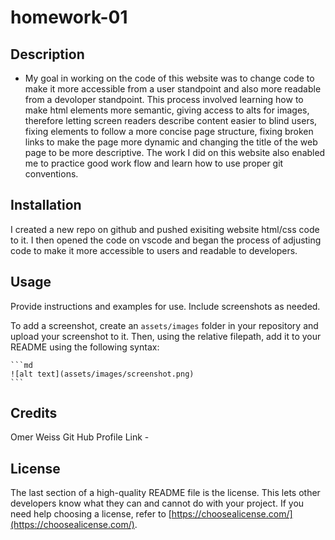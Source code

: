 # homework-01
## Description

- My goal in working on the code of this website was to change code to make it more accessible from a user standpoint and also more readable from a devoloper standpoint. This process involved learning how to make html elements more semantic, giving access to alts for images, therefore letting screen readers describe content easier to blind users, fixing elements to follow a more concise page structure, fixing broken links to make the page more dynamic and changing the title of the web page to be more descriptive. The work I did on this website also enabled me to practice good work flow and learn how to use proper git conventions.


## Installation

I created a new repo on github and pushed exisiting website html/css code to it. I then opened the code on vscode and began the process of adjusting code to make it more accessible to users and readable to developers. 

## Usage

Provide instructions and examples for use. Include screenshots as needed.

To add a screenshot, create an `assets/images` folder in your repository and upload your screenshot to it. Then, using the relative filepath, add it to your README using the following syntax:

    ```md
    ![alt text](assets/images/screenshot.png)
    ```

## Credits

Omer Weiss
Git Hub Profile Link - 

## License

The last section of a high-quality README file is the license. This lets other developers know what they can and cannot do with your project. If you need help choosing a license, refer to [https://choosealicense.com/](https://choosealicense.com/).
